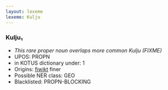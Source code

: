 ```yaml
---
layout: lexeme
lexeme: Kulju
---
```


###  Kulju₁

* _This rare proper noun overlaps more common *Kulju* (FIXME)_
* UPOS:  PROPN
* in KOTUS dictionary under:  1
* Origins: [fiwikt](https://fi.wiktionary.org/wiki/Kulju) finer 
* Possible NER class:  GEO
* Blacklisted:  PROPN-BLOCKING

